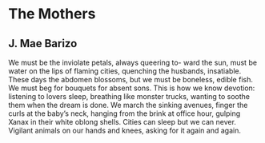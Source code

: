 # The Mothers
## J. Mae Barizo
We must be
the inviolate
petals, always
queering to-
ward the sun,
must be water
on the lips of
flaming cities,
quenching
the husbands,
insatiable. These
days the abdomen
blossoms, but
we must be
boneless, edible
fish. We must
beg for bouquets
for absent sons.
This is how we
know devotion:
listening to lovers
sleep, breathing
like monster trucks,
wanting to soothe
them when the dream
is done. We march
the sinking avenues,
finger the curls
at the baby’s neck,
hanging from
the brink at
office hour,
gulping Xanax
in their white
oblong shells.
Cities can sleep
but we can never.
Vigilant animals
on our hands and
knees, asking for
it again and again.